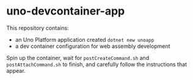 # uno-devcontainer-app

This repository contains:
- an Uno Platform application created `dotnet new unoapp`
- a dev container configuration for web assembly development

Spin up the container, wait for `postCreateCommand.sh` and `postAttachCommand.sh` to finish, and carefully follow the instructions that appear.
